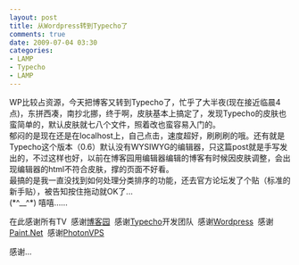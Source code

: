 ```yaml
---
layout: post
title: 从Wordpress转到Typecho了
comments: true
date: 2009-07-04 03:30
categories:
- LAMP
- Typecho
- LAMP
---
```


<p>WP比较占资源，今天把博客又转到Typecho了，忙乎了大半夜(现在接近临晨4点)，东拼西凑，南抄北挪，终于啊，皮肤基本上搞定了，发现Typecho的皮肤也蛮简单的，默认皮肤就七八个文件，照着改也蛮容易入门的。<br />郁闷的是现在还是在localhost上，自己点击，速度超好，刷刷刷的哦。还有就是Typecho这个版本（0.6）默认没有WYSIWYG的编辑器，只这篇post就是手写发出的，不过这样也好，以前在博客园用编辑器编辑的博客有时候因皮肤调整，会出现编辑器的html不符合皮肤，撑的页面不好看。<br />最搞的是我一直没找到如何处理分类排序的功能，还去官方论坛发了个贴（标准的新手贴），被告知按住拖动就OK了...<br />(*^__^*) 嘻嘻……</p>
<p>在此感谢所有TV  感谢<a href="http://cnblogs.com" target="_self">博客园</a>  感谢<a href="http://www.typecho.org" target="_blank">Typecho</a>开发团队  感谢<a href="http://www.wp.com" target="_blank">Wordpress</a>  感谢<a href="http://www.getpaint.net/" target="_self">Paint.Net</a>  感谢<a href="http://www.photonvps.com/billing/aff.php?aff=011" target="_blank">PhotonVPS</a></p>
<p>感谢...</p>				
